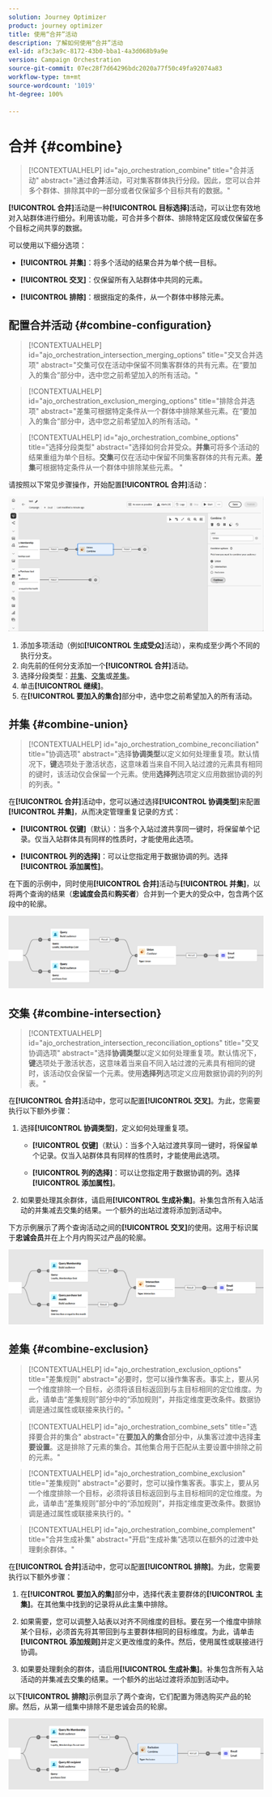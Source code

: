 ```yaml
---
solution: Journey Optimizer
product: journey optimizer
title: 使用“合并”活动
description: 了解如何使用“合并”活动
exl-id: af3c3a9c-8172-43b0-bba1-4a3d068b9a9e
version: Campaign Orchestration
source-git-commit: 07ec28f7d64296bdc2020a77f50c49fa92074a83
workflow-type: tm+mt
source-wordcount: '1019'
ht-degree: 100%

---
```



# 合并 {#combine}

>[!CONTEXTUALHELP]
>id="ajo_orchestration_combine"
>title="合并活动"
>abstract="通过&#x200B;**合并**&#x200B;活动，可对集客群体执行分段。因此，您可以合并多个群体、排除其中的一部分或者仅保留多个目标共有的数据。"

**[!UICONTROL 合并]**&#x200B;活动是一种&#x200B;**[!UICONTROL 目标选择]**&#x200B;活动，可以让您有效地对入站群体进行细分。利用该功能，可合并多个群体、排除特定区段或仅保留在多个目标之间共享的数据。

可以使用以下细分选项：

* **[!UICONTROL 并集]**：将多个活动的结果合并为单个统一目标。

* **[!UICONTROL 交叉]**：仅保留所有入站群体中共同的元素。

* **[!UICONTROL 排除]**：根据指定的条件，从一个群体中移除元素。

## 配置合并活动 {#combine-configuration}

>[!CONTEXTUALHELP]
>id="ajo_orchestration_intersection_merging_options"
>title="交叉合并选项"
>abstract="交集可仅在活动中保留不同集客群体的共有元素。在“要加入的集合”部分中，选中您之前希望加入的所有活动。"

>[!CONTEXTUALHELP]
>id="ajo_orchestration_exclusion_merging_options"
>title="排除合并选项"
>abstract="差集可根据特定条件从一个群体中排除某些元素。在“要加入的集合”部分中，选中您之前希望加入的所有活动。"

>[!CONTEXTUALHELP]
>id="ajo_orchestration_combine_options"
>title="选择分段类型"
>abstract="选择如何合并受众。**并集**&#x200B;可将多个活动的结果重组为单个目标。**交集**&#x200B;可仅在活动中保留不同集客群体的共有元素。**差集**&#x200B;可根据特定条件从一个群体中排除某些元素。 "

请按照以下常见步骤操作，开始配置&#x200B;**[!UICONTROL 合并]**&#x200B;活动：

![](../assets/orchestrated-union.png)

1. 添加多项活动（例如&#x200B;**[!UICONTROL 生成受众]**&#x200B;活动），来构成至少两个不同的执行分支。
1. 向先前的任何分支添加一个&#x200B;**[!UICONTROL 合并]**&#x200B;活动。
1. 选择分段类型：[并集](#union)、[交集](#intersection)或[差集](#exclusion)。
1. 单击&#x200B;**[!UICONTROL 继续]**。
1. 在&#x200B;**[!UICONTROL 要加入的集合]**&#x200B;部分中，选中您之前希望加入的所有活动。

## 并集 {#combine-union}

>[!CONTEXTUALHELP]
>id="ajo_orchestration_combine_reconciliation"
>title="协调选项"
>abstract="选择&#x200B;**协调类型**&#x200B;以定义如何处理重复项。默认情况下，**键**&#x200B;选项处于激活状态，这意味着当来自不同入站过渡的元素具有相同的键时，该活动仅会保留一个元素。使用&#x200B;**选择列**&#x200B;选项定义应用数据协调的列的列表。"

在&#x200B;**[!UICONTROL 合并]**&#x200B;活动中，您可以通过选择&#x200B;**[!UICONTROL 协调类型]**&#x200B;来配置&#x200B;**[!UICONTROL 并集]**，从而决定管理重复记录的方式：

* **[!UICONTROL 仅键]**（默认）：当多个入站过渡共享同一键时，将保留单个记录。仅当入站群体具有同样的性质时，才能使用此选项。

* **[!UICONTROL 列的选择]**：可以让您指定用于数据协调的列。选择&#x200B;**[!UICONTROL 添加属性]**。

在下面的示例中，同时使用&#x200B;**[!UICONTROL 合并]**&#x200B;活动与&#x200B;**[!UICONTROL 并集]**，以将两个查询的结果（**忠诚度会员**&#x200B;和&#x200B;**购买者**）合并到一个更大的受众中，包含两个区段中的轮廓。

![](../assets/orchestrated-union-example.png)

## 交集 {#combine-intersection}

>[!CONTEXTUALHELP]
>id="ajo_orchestration_intersection_reconciliation_options"
>title="交叉协调选项"
>abstract="选择&#x200B;**协调类型**&#x200B;以定义如何处理重复项。默认情况下，**键**&#x200B;选项处于激活状态，这意味着当来自不同入站过渡的元素具有相同的键时，该活动仅会保留一个元素。使用&#x200B;**选择列**&#x200B;选项定义应用数据协调的列的列表。"

在&#x200B;**[!UICONTROL 合并]**&#x200B;活动中，您可以配置&#x200B;**[!UICONTROL 交叉]**。为此，您需要执行以下额外步骤：

1. 选择&#x200B;**[!UICONTROL 协调类型]**，定义如何处理重复项。

   * **[!UICONTROL 仅键]**（默认）：当多个入站过渡共享同一键时，将保留单个记录。仅当入站群体具有同样的性质时，才能使用此选项。

   * **[!UICONTROL 列的选择]**：可以让您指定用于数据协调的列。选择&#x200B;**[!UICONTROL 添加属性]**。

1. 如果要处理其余群体，请启用&#x200B;**[!UICONTROL 生成补集]**。补集包含所有入站活动的并集减去交集的结果。一个额外的出站过渡将添加到活动中。

下方示例展示了两个查询活动之间的&#x200B;**[!UICONTROL 交叉]**&#x200B;的使用。这用于标识属于&#x200B;**忠诚会员**&#x200B;并在上个月内购买过产品的轮廓。

![](../assets/orchestrated-intersection-example.png)


## 差集 {#combine-exclusion}

>[!CONTEXTUALHELP]
>id="ajo_orchestration_exclusion_options"
>title="差集规则"
>abstract="必要时，您可以操作集客表。事实上，要从另一个维度排除一个目标，必须将该目标返回到与主目标相同的定位维度。为此，请单击“差集规则”部分中的“添加规则”，并指定维度更改条件。数据协调是通过属性或联接来执行的。"

>[!CONTEXTUALHELP]
>id="ajo_orchestration_combine_sets"
>title="选择要合并的集合"
>abstract="在&#x200B;**要加入的集合**&#x200B;部分中，从集客过渡中选择&#x200B;**主要设置**。这是排除了元素的集合。其他集合用于匹配从主要设置中排除之前的元素。"

>[!CONTEXTUALHELP]
>id="ajo_orchestration_combine_exclusion"
>title="差集规则"
>abstract="必要时，您可以操作集客表。事实上，要从另一个维度排除一个目标，必须将该目标返回到与主目标相同的定位维度。为此，请单击“差集规则”部分中的“添加规则”，并指定维度更改条件。数据协调是通过属性或联接来执行的。"

>[!CONTEXTUALHELP]
>id="ajo_orchestration_combine_complement"
>title="合并生成补集"
>abstract="开启“生成补集”选项以在额外的过渡中处理剩余群体。"

在&#x200B;**[!UICONTROL 合并]**&#x200B;活动中，您可以配置&#x200B;**[!UICONTROL 排除]**。为此，您需要执行以下额外步骤：

1. 在&#x200B;**[!UICONTROL 要加入的集]**&#x200B;部分中，选择代表主要群体的&#x200B;**[!UICONTROL 主集]**。在其他集中找到的记录将从此主集中排除。

1. 如果需要，您可以调整入站表以对齐不同维度的目标。要在另一个维度中排除某个目标，必须首先将其带回到与主要群体相同的目标维度。为此，请单击&#x200B;**[!UICONTROL 添加规则]**&#x200B;并定义更改维度的条件。然后，使用属性或联接进行协调。

1. 如果要处理剩余的群体，请启用&#x200B;**[!UICONTROL 生成补集]**。补集包含所有入站活动的并集减去交集的结果。一个额外的出站过渡将添加到活动中。

以下&#x200B;**[!UICONTROL 排除]**&#x200B;示例显示了两个查询，它们配置为筛选购买产品的轮廓。然后，从第一组集中排除不是忠诚会员的轮廓。

![](../assets/orchestrated-exclusion-example.png)

